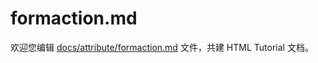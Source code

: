 formaction.md
===

欢迎您编辑 <a target="__blank" href="https://github.com/jaywcjlove/html-tutorial/blob/master/docs/attribute/formaction.md">docs/attribute/formaction.md</a> 文件，共建 HTML Tutorial 文档。